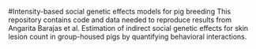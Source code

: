 #Intensity-based social genetic effects models for pig breeding
This repository contains code and data needed to reproduce results from Angarita Barajas et al. Estimation of indirect social genetic effects for skin lesion count in group-housed pigs by quantifying behavioral interactions.
